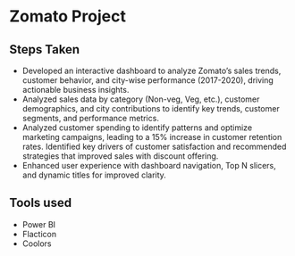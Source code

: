 # Zomato Project
## Steps Taken
  *	Developed an interactive dashboard to analyze Zomato’s sales trends, customer behavior, and city-wise performance (2017-2020), driving actionable business insights.
  *	Analyzed sales data by category (Non-veg, Veg, etc.), customer demographics, and city contributions to identify key trends, customer segments, and performance metrics.
  *	Analyzed customer spending to identify patterns and optimize marketing campaigns, leading to a 15% increase in customer retention rates. Identified key drivers of customer satisfaction and recommended strategies that improved sales with discount offering.
  *	Enhanced user experience with dashboard navigation, Top N slicers, and dynamic titles for improved clarity.

## Tools used
  * Power BI
  * Flacticon
  * Coolors
